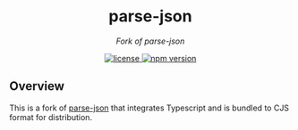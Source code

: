 <h1 align="center">parse-json</h1>
<p align="center">
  <em>Fork of parse-json</em>
</p>

<p align="center">
  <a href="https://img.shields.io/badge/License-MIT-green.svg" target="_blank">
    <img src="https://img.shields.io/badge/License-MIT-green.svg" alt="license" />
  </a>
  <a href="https://badge.fury.io/js/@samhuk/parse-json.svg" target="_blank">
    <img src="https://badge.fury.io/js/@samhuk/parse-json.svg" alt="npm version" />
  </a>
</p>

## Overview

This is a fork of [parse-json](https://github.com/sindresorhus/parse-json) that integrates Typescript and is bundled to CJS format for distribution.